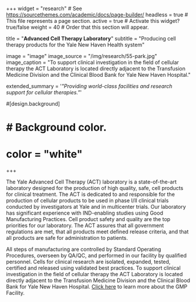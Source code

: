 +++
widget = "research"  # See https://sourcethemes.com/academic/docs/page-builder/
headless = true  # This file represents a page section.
active = true  # Activate this widget? true/false
weight = 40  # Order that this section will appear.

title = "**Advanced Cell Therapy Laboratory**"
subtitle = "Producing cell therapy products for the Yale New Haven Health system"



image = "image"
image_source = "/img/research/55-park.jpg"
image_caption = "To support clinical investigation in the field of cellular therapy the ACT Laboratory is located directly adjacent to the Transfusion Medicine Division and the Clinical Blood Bank for Yale New Haven Hospital."

extended_summary = '*"Providing world-class facilities and research support for cellular therapies."*'

#[design.background]
#
#  # Background color.
#  color = "white"

+++

The Yale Advanced Cell Therapy (ACT) laboratory is a state-of-the-art laboratory designed for the production of high quality, safe, cell products for clinical treatment. The ACT is dedicated to and responsible for the production of cellular products to be used in phase I/II clinical trials conducted by investigators at Yale and in multicenter trials. Our laboratory has significant experience with IND-enabling studies using Good Manufacturing Practices. Cell product safety and quality are the top priorities for our laboratory. The ACT assures that all government regulations are met, that all products meet defined release criteria, and that all products are safe for administration to patients.

All steps of manufacturing are controlled by Standard Operating Procedures, overseen by QA/QC, and performed in our facility by qualified personnel. Cells for clinical research are isolated, expanded, tested, certified and released using validated best practices. To support clinical investigation in the field of cellular therapy the ACT Laboratory is located directly adjacent to the Transfusion Medicine Division and the Clinical Blood Bank for Yale New Haven Hospital. [Click here](https://medicine.yale.edu/labmed/research/act/overview.aspx) to learn more about the GMP Facility.
